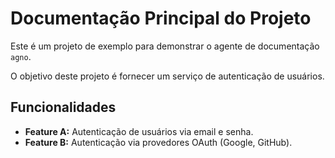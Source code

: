 # Documentação Principal do Projeto

Este é um projeto de exemplo para demonstrar o agente de documentação `agno`.

O objetivo deste projeto é fornecer um serviço de autenticação de usuários.

## Funcionalidades

- **Feature A:** Autenticação de usuários via email e senha.
- **Feature B:** Autenticação via provedores OAuth (Google, GitHub).

